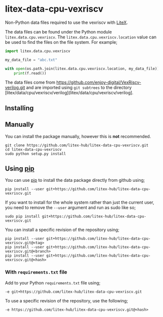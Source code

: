 # litex-data-cpu-vexriscv

Non-Python data files required to use the vexriscv with
[LiteX](https://github.com/enjoy-digital/litex.git).

The data files can be found under the Python module `litex.data.cpu.vexriscv`. The
`litex.data.cpu.vexriscv.location` value can be used to find the files on the file system.
For example;

```python
import litex.data.cpu.vexriscv

my_data_file = "abc.txt"

with open(os.path.join(litex.data.cpu.vexriscv.location, my_data_file)) as f:
    print(f.read())
```

The data files come from https://github.com/enjoy-digital/VexRiscv-verilog.git
and are imported using `git subtrees` to the directory
[litex/data/cpu/vexriscv/verilog](litex/data/cpu/vexriscv/verilog].

## Installing

## Manually

You can install the package manually, however this is **not** recommended.

```
git clone https://github.com/litex-hub/litex-data-cpu-vexriscv.git
cd litex-data-cpu-vexriscv
sudo python setup.py install
```

## Using [pip](https://pip.pypa.io/)

You can use [pip](https://pip.pypa.io/) to install the data package directly
from github using;

```
pip install --user git+https://github.com/litex-hub/litex-data-cpu-vexriscv.git
```

If you want to install for the whole system rather than just the current user,
you need to remove the `--user` argument and run as sudo like so;

```
sudo pip install git+https://github.com/litex-hub/litex-data-cpu-vexriscv.git
```

You can install a specific revision of the repository using;
```
pip install --user git+https://github.com/litex-hub/litex-data-cpu-vexriscv.git@<tag>
pip install --user git+https://github.com/litex-hub/litex-data-cpu-vexriscv.git@<branch>
pip install --user git+https://github.com/litex-hub/litex-data-cpu-vexriscv.git@<hash>
```

### With `requirements.txt` file

Add to your Python `requirements.txt` file using;
```
-e git+https://github.com/litex-hub/litex-data-cpu-vexriscv.git
```

To use a specific revision of the repository, use the following;
```
-e https://github.com/litex-hub/litex-data-cpu-vexriscv.git@<hash>
```